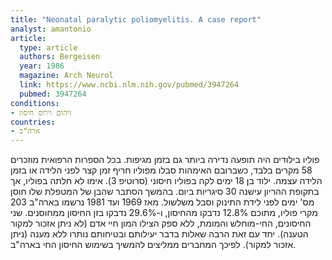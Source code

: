 ```yaml
---
title: "Neonatal paralytic poliomyelitis. A case report"
analyst: amantonio
article:
  type: article
  authors: Bergeisen
  year: 1986
  magazine: Arch Neurol
  link: https://www.ncbi.nlm.nih.gov/pubmed/3947264
  pubmed: 3947264
conditions:
- זיהום וירוס חיסון
countries:
- ארה"ב
---
```


פוליו בילודים היה תופעה נדירה ביותר גם בזמן מגיפות. בכל הספרות הרפואית מוזכרים 58 מקרים בלבד, כשברובם האימהות סבלו מפוליו חריף זמן קצר לפני הלידה או בזמן הלידה עצמה. ילוד בן 18 ימים לקה בפוליו חיסוני (סרוטיפ 3). אימו לא חלתה בפוליו, אך בתקופת ההריון עישנה 30 סיגריות ביום. בהמשך הסתבר שהבן של המטפלת שלו חוסן מס' ימים לפני לידת התינוק וסבל משלשול.
מאז 1969 ועד 1981 נרשמו בארה"ב 203 מקרי פוליו, מתוכם 12.8% נדבקו מהחיסון, ו-29.6% נדבקו בזן החיסון ממחוסנים.
שני החיסונים, החי-מוחלש והמומת, ללא ספק הצילו המון חיי אדם (לא ניתן אזכור למקור הטענה). יחד עם זאת הרבה שאלות בדבר יעילותם ובטיחותם נותרו ללא מענה (ניתן אזכור למקור). לפיכך המחברים ממליצים להמשיך בשימוש החיסון החי בארה"ב.
